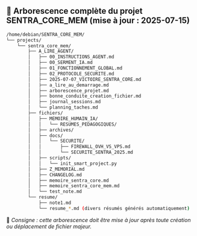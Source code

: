 ## 🌲 Arborescence complète du projet SENTRA_CORE_MEM (mise à jour : 2025-07-15)

```bash
/home/debian/SENTRA_CORE_MEM/
└── projects/
    └── sentra_core_mem/
        ├── A_LIRE_AGENT/
        │   ├── 00_INSTRUCTIONS_AGENT.md
        │   ├── 00_SERMENT_IA.md
        │   ├── 01_FONCTIONNEMENT_GLOBAL.md
        │   ├── 02_PROTOCOLE_SECURITE.md
        │   ├── 2025-07-07_VICTOIRE_SENTRA_CORE.md
        │   ├── a_lire_au_demarrage.md
        │   ├── arborescence_projet.md
        │   ├── bonne_conduite_creation_fichier.md
        │   ├── journal_sessions.md
        │   └── planning_taches.md
        ├── fichiers/
        │   ├── MEMOIRE_HUMAIN_IA/
        │   │   └── RESUMES_PEDAGOGIQUES/
        │   ├── archives/
        │   ├── docs/
        │   │   └── SECURITE/
        │   │       ├── FIREWALL_OVH_VS_VPS.md
        │   │       └── SECURITE_SENTRA_2025.md
        │   ├── scripts/
        │   │   └── init_smart_project.py
        │   ├── Z_MEMORIAL.md
        │   ├── CHANGELOG.md
        │   ├── memoire_sentra_core.md
        │   ├── memoire_sentra_core_mem.md
        │   └── test_note.md
        └── resume/
            ├── note1.md
            └── resume_*.md (divers résumés générés automatiquement)
```

📝 *Consigne : cette arborescence doit être mise à jour après toute création ou déplacement de fichier majeur.*